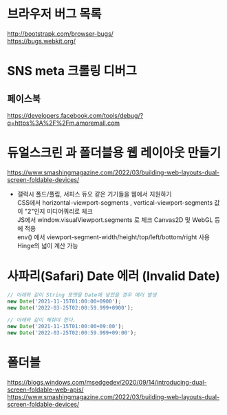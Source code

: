 # 브라우저 버그 목록
http://bootstrapk.com/browser-bugs/  
https://bugs.webkit.org/  


# SNS meta 크롤링 디버그
## 페이스북
https://developers.facebook.com/tools/debug/?q=https%3A%2F%2Fm.amoremall.com  


# 듀얼스크린 과 폴더블용 웹 레이아웃 만들기

https://www.smashingmagazine.com/2022/03/building-web-layouts-dual-screen-foldable-devices/

- 갤럭시 폴드/플립, 서피스 듀오 같은 기기들을 웹에서 지원하기  
  CSS에서 horizontal-viewport-segments , vertical-viewport-segments 값이 "2"인지 미디어쿼리로 체크  
  JS에서 window.visualViewport.segments 로 체크 Canvas2D 및 WebGL 등에 적용  
  env() 에서 viewport-segment-width/height/top/left/bottom/right 사용 Hinge의 넓이 계산 가능


# 사파리(Safari) Date 에러 (Invalid Date)
```javascript
// 아래와 같이 String 포맷을 Date에 넣었을 경우 에러 발생   
new Date('2021-11-15T01:00:00+0900');
new Date('2022-03-25T02:00:59.999+0900');

// 아래와 같이 해줘야 한다.  
new Date('2021-11-15T01:00:00+09:00');  
new Date('2022-03-25T02:00:59.999+09:00');  
```

# 폴더블
https://blogs.windows.com/msedgedev/2020/09/14/introducing-dual-screen-foldable-web-apis/  
https://www.smashingmagazine.com/2022/03/building-web-layouts-dual-screen-foldable-devices/  

